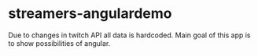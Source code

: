 # streamers-angulardemo
Due to changes in twitch API all data is hardcoded.
Main goal of this app is to show possibilities of angular.
